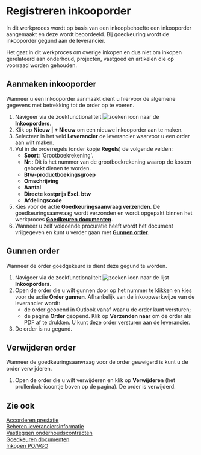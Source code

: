 # Registreren inkooporder

In dit werkproces wordt op basis van een inkoopbehoefte een inkooporder aangemaakt en deze wordt beoordeeld. Bij goedkeuring wordt de inkooporder gegund aan de leverancier.

Het gaat in dit werkproces om overige inkopen en dus niet om inkopen gerelateerd aan onderhoud, projecten, vastgoed en artikelen die op voorraad worden gehouden.

## Aanmaken inkooporder

Wanneer u een inkooporder aanmaakt dient u hiervoor de algemene gegevens met betrekking tot de order op te voeren.

1. Navigeer via de zoekfunctionaliteit ![zoeken icon](/assets/images/zoeken.png "zoeken icon") naar de **Inkooporders**.
2. Klik op  **Nieuw | + Nieuw** om een nieuwe inkooporder aan te maken.
3. Selecteer in het veld **Leverancier** de leverancier waarvoor u een order aan wilt maken.
4. Vul in de orderregels (onder kopje **Regels**) de volgende velden:
    - **Soort**: 'Grootboekrekening'.
    - **Nr.**: Dit is het nummer van de grootboekrekening waarop de kosten geboekt dienen te worden.
    - **Btw-productboekingsgroep**
    - **Omschrijving**
    - **Aantal**
    - **Directe kostprijs Excl. btw**
    - **Afdelingscode**
5. Kies voor de actie **Goedkeuringsaanvraag verzenden**. De goedkeuringsaanvraag wordt verzonden en wordt opgepakt binnen het werkproces **[Goedkeuren documenten](../goedkeuren-documenten/)**.
6. Wanneer u zelf voldoende procuratie heeft wordt het document vrijgegeven en kunt u verder gaan met **[Gunnen order](#gunnen-order)**.

## Gunnen order

Wanneer de order goedgekeurd is dient deze gegund te worden.
1. Navigeer via de zoekfunctionaliteit ![zoeken icon](/assets/images/zoeken.png "zoeken icon") naar de lijst **Inkooporders**.
2. Open de order die u wilt gunnen door op het nummer te klikken en kies voor de actie **Order gunnen**. Afhankelijk van de inkoopwerkwijze van de leverancier wordt:
    - de order geopend in Outlook vanaf waar u de order kunt versturen;
    - de pagina **Order** geopend. Klik op **Verzenden naar** om de order als PDF af te drukken. U kunt deze order versturen aan de leverancier.
3. De order is nu gegund.

## Verwijderen order

Wanneer de goedkeuringsaanvraag voor de order geweigerd is kunt u de order verwijderen.
1. Open de order die u wilt verwijderen en klik op **Verwijderen** (het prullenbak-icoontje boven op de pagina). De order is verwijderd.

## Zie ook

[Accorderen prestatie](../accorderen-prestatie/)  
[Beheren leveranciersinformatie](../beheren-leveranciersinformatie/)  
[Vastleggen onderhoudscontracten](../beheren-onderhoudscontracten/)  
[Goedkeuren documenten](../goedkeuren-documenten/)  
[Inkopen PO/VGO](../inkopen-po-vgo/)  

